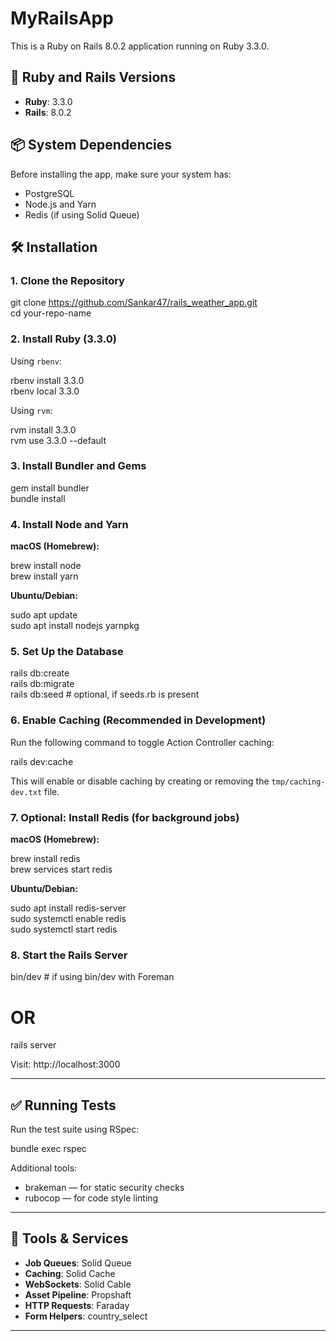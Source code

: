 # MyRailsApp

This is a Ruby on Rails 8.0.2 application running on Ruby 3.3.0.

## 🧰 Ruby and Rails Versions

- **Ruby**: 3.3.0
- **Rails**: 8.0.2

## 📦 System Dependencies

Before installing the app, make sure your system has:

- PostgreSQL
- Node.js and Yarn
- Redis (if using Solid Queue)

## 🛠 Installation

### 1. Clone the Repository

git clone https://github.com/Sankar47/rails_weather_app.git  
cd your-repo-name

### 2. Install Ruby (3.3.0)

Using `rbenv`:

rbenv install 3.3.0  
rbenv local 3.3.0

Using `rvm`:

rvm install 3.3.0  
rvm use 3.3.0 --default

### 3. Install Bundler and Gems

gem install bundler  
bundle install

### 4. Install Node and Yarn

**macOS (Homebrew):**

brew install node  
brew install yarn

**Ubuntu/Debian:**

sudo apt update  
sudo apt install nodejs yarnpkg

### 5. Set Up the Database

rails db:create  
rails db:migrate  
rails db:seed  # optional, if seeds.rb is present

### 6. Enable Caching (Recommended in Development)

Run the following command to toggle Action Controller caching:

rails dev:cache

This will enable or disable caching by creating or removing the `tmp/caching-dev.txt` file.


### 7. Optional: Install Redis (for background jobs)

**macOS (Homebrew):**

brew install redis  
brew services start redis

**Ubuntu/Debian:**

sudo apt install redis-server  
sudo systemctl enable redis  
sudo systemctl start redis

### 8. Start the Rails Server

bin/dev  # if using bin/dev with Foreman  
# OR  
rails server

Visit: http://localhost:3000

---

## ✅ Running Tests

Run the test suite using RSpec:

bundle exec rspec

Additional tools:

- brakeman  — for static security checks
- rubocop    — for code style linting

---

## 🔌 Tools & Services

- **Job Queues**: Solid Queue  
- **Caching**: Solid Cache  
- **WebSockets**: Solid Cable  
- **Asset Pipeline**: Propshaft  
- **HTTP Requests**: Faraday  
- **Form Helpers**: country_select

---

